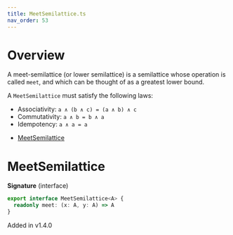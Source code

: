 ```yaml
---
title: MeetSemilattice.ts
nav_order: 53
---
```


# Overview

A meet-semilattice (or lower semilattice) is a semilattice whose operation is called `meet`, and which can be thought
of as a greatest lower bound.

A `MeetSemilattice` must satisfy the following laws:

- Associativity: `a ∧ (b ∧ c) = (a ∧ b) ∧ c`
- Commutativity: `a ∧ b = b ∧ a`
- Idempotency: `a ∧ a = a`

<!-- START doctoc generated TOC please keep comment here to allow auto update -->
<!-- DON'T EDIT THIS SECTION, INSTEAD RE-RUN doctoc TO UPDATE -->


- [MeetSemilattice](#meetsemilattice)

<!-- END doctoc generated TOC please keep comment here to allow auto update -->

# MeetSemilattice

**Signature** (interface)

```ts
export interface MeetSemilattice<A> {
  readonly meet: (x: A, y: A) => A
}
```

Added in v1.4.0
